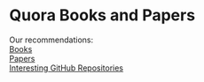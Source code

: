 # Quora Books and Papers

Our recommendations: <br>
[Books](https://github.com/argoopjmc/QuoraBooks/blob/master/Books.md) <br>
[Papers](https://github.com/argoopjmc/QuoraBooks/blob/master/Papers.md)<br>
[Interesting GitHub Repositories](https://github.com/argoopjmc/QuoraBooks/blob/master/GitHub_Repos.md)
